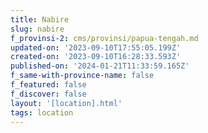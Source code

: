 ```yaml
---
title: Nabire
slug: nabire
f_provinsi-2: cms/provinsi/papua-tengah.md
updated-on: '2023-09-10T17:55:05.199Z'
created-on: '2023-09-10T16:28:33.593Z'
published-on: '2024-01-21T11:33:59.165Z'
f_same-with-province-name: false
f_featured: false
f_discover: false
layout: '[location].html'
tags: location
---
```



